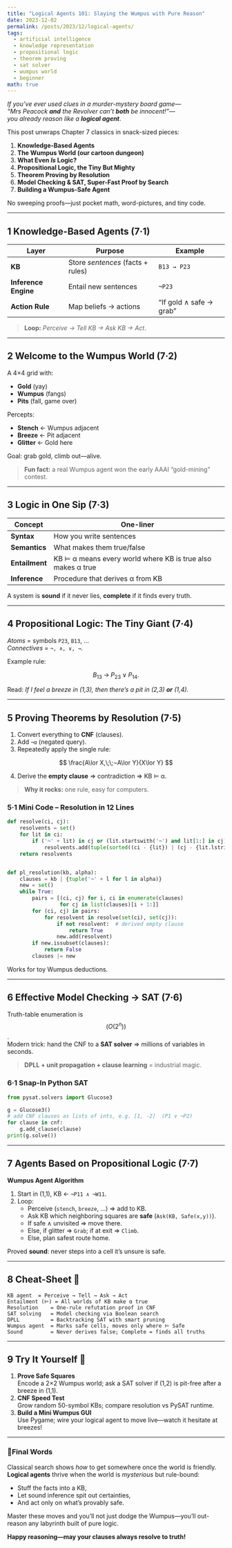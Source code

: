 ```yaml
---
title: "Logical Agents 101: Slaying the Wumpus with Pure Reason"
date: 2023-12-02
permalink: /posts/2023/12/logical-agents/
tags:
  - artificial intelligence
  - knowledge representation
  - propositional logic
  - theorem proving
  - sat solver
  - wumpus world
  - beginner
math: true
---
```


*If you’ve ever used clues in a murder-mystery board game—  
“Mrs Peacock **and** the Revolver can’t **both** be innocent!”—  
you already reason like a **logical agent***.

This post unwraps Chapter 7 classics in snack-sized pieces:

1. **Knowledge-Based Agents**
2. **The Wumpus World (our cartoon dungeon)**
3. **What Even *Is* Logic?**
4. **Propositional Logic, the Tiny But Mighty**
5. **Theorem Proving by Resolution**
6. **Model Checking & SAT, Super-Fast Proof by Search**
7. **Building a Wumpus-Safe Agent**

No sweeping proofs—just pocket math, word-pictures, and tiny code.

---

## 1 Knowledge-Based Agents (7·1)

| Layer                | Purpose                           | Example                 |
|----------------------|-----------------------------------|-------------------------|
| **KB**               | Store *sentences* (facts + rules) | `B13 → P23`             |
| **Inference Engine** | Entail new sentences              | `¬P23`                  |
| **Action Rule**      | Map beliefs → actions             | “If gold ∧ safe → grab” |

> **Loop:** *Perceive → Tell KB → Ask KB → Act*.

---

## 2 Welcome to the **Wumpus World** (7·2)

A 4×4 grid with:

* **Gold** (yay)
* **Wumpus** (fangs)
* **Pits** (fall, game over)

Percepts:

- **Stench** ← Wumpus adjacent
- **Breeze** ← Pit adjacent
- **Glitter** ← Gold here

Goal: grab gold, climb out—alive.

> **Fun fact:** a real Wumpus agent won the early AAAI “gold-mining” contest.

---

## 3 Logic in One Sip (7·3)

| Concept        | One-liner                                                   |
|----------------|-------------------------------------------------------------|
| **Syntax**     | How you write sentences                                     |
| **Semantics**  | What makes them true/false                                  |
| **Entailment** | KB ⊨ α means every world where KB is true also makes α true |
| **Inference**  | Procedure that derives α from KB                            |

A system is **sound** if it never lies, **complete** if it finds every truth.

---

## 4 Propositional Logic: The Tiny Giant (7·4)

*Atoms* = symbols `P23`, `B13`, …  
*Connectives* = `¬, ∧, ∨, →`.

Example rule:

$$
B_{13} \;\rightarrow\; P_{23}\lor P_{14}.
$$

Read: *If I feel a breeze in (1,3), then there’s a pit in (2,3) **or** (1,4).*

---

## 5 Proving Theorems by **Resolution** (7·5)

1. Convert everything to **CNF** (clauses).
2. Add `¬α` (negated query).
3. Repeatedly apply the single rule:

$$
\frac{A\lor X,\;\;¬A\lor Y}{X\lor Y}
$$

4. Derive the **empty clause** ⇒ contradiction ⇒ KB ⊨ α.

> **Why it rocks:** one rule, easy for computers.

### 5·1 Mini Code – Resolution in 12 Lines

```python
def resolve(ci, cj):
    resolvents = set()
    for lit in ci:
        if ('¬' + lit) in cj or (lit.startswith('¬') and lit[1:] in cj):
            resolvents.add(tuple(sorted((ci - {lit}) | (cj - {lit.lstrip('¬')}))))
    return resolvents


def pl_resolution(kb, alpha):
    clauses = kb | {tuple('¬' + l for l in alpha)}
    new = set()
    while True:
        pairs = [(ci, cj) for i, ci in enumerate(clauses)
                 for cj in list(clauses)[i + 1:]]
        for (ci, cj) in pairs:
            for resolvent in resolve(set(ci), set(cj)):
                if not resolvent:  # derived empty clause
                    return True
                new.add(resolvent)
        if new.issubset(clauses):
            return False
        clauses |= new
```

Works for toy Wumpus deductions.

---

## 6 Effective Model Checking → **SAT** (7·6)

Truth-table enumeration is $$ (O(2^n)) $$ .  
Modern trick: hand the CNF to a **SAT solver** ⇒ millions of variables in seconds.

> **DPLL + unit propagation + clause learning** = industrial magic.

### 6·1 Snap-In Python SAT

```python
from pysat.solvers import Glucose3

g = Glucose3()
# add CNF clauses as lists of ints, e.g. [1, -2]  (P1 ∨ ¬P2)
for clause in cnf:
    g.add_clause(clause)
print(g.solve())
```

---

## 7 Agents Based on Propositional Logic (7·7)

**Wumpus Agent Algorithm**

1. Start in (1,1), KB ← `¬P11 ∧ ¬W11`.
2. Loop:
    * Perceive (`stench`, `breeze`, …) ⇒ add to KB.
    * Ask KB which neighboring squares are **safe** (`Ask(KB, Safe(x,y))`).
    * If safe ∧ unvisited ⇒ move there.
    * Else, if glitter ⇒ `Grab`; if at exit ⇒ `Climb`.
    * Else, plan safest route home.

Proved **sound**: never steps into a cell it’s unsure is safe.

---

## 8 Cheat-Sheet 🧾

```
KB agent  = Perceive → Tell → Ask → Act
Entailment (⊨) = All worlds of KB make α true
Resolution    = One-rule refutation proof in CNF
SAT solving   = Model checking via Boolean search
DPLL          = Backtracking SAT with smart pruning
Wumpus agent  = Marks safe cells, moves only where ⊨ Safe
Sound         = Never derives false; Complete = finds all truths
```

---

## 9 Try It Yourself 🧪

1. **Prove Safe Squares**  
   Encode a 2×2 Wumpus world; ask a SAT solver if (1,2) is pit-free after a breeze in (1,1).
2. **CNF Speed Test**  
   Grow random 50-symbol KBs; compare resolution vs PySAT runtime.
3. **Build a Mini Wumpus GUI**  
   Use Pygame; wire your logical agent to move live—watch it hesitate at breezes!

---

### 🚀Final Words

Classical search shows *how* to get somewhere once the world is friendly.  
**Logical agents** thrive when the world is *mysterious* but rule-bound:

- Stuff the facts into a KB,
- Let sound inference spit out certainties,
- And act only on what’s provably safe.

Master these moves and you’ll not just dodge the Wumpus—you’ll out-reason any labyrinth built of pure logic.

**Happy reasoning—may your clauses always resolve to truth!**